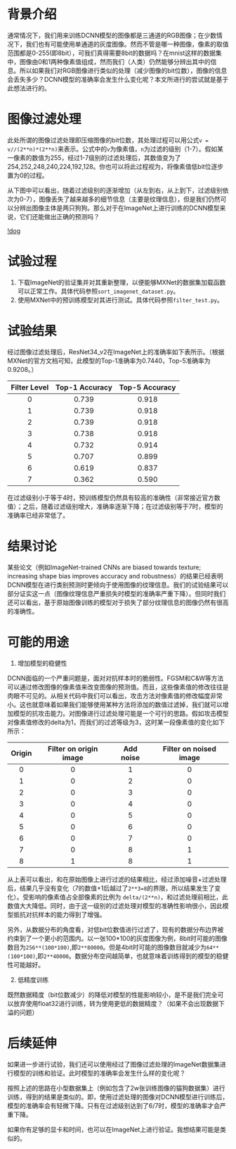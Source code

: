 # 背景介绍

通常情况下，我们用来训练DCNN模型的图像都是三通道的RGB图像；在少数情况下，我们也有可能使用单通道的灰度图像。然而不管是哪一种图像，像素的取值范围都是0-255(即8bit），可我们真得需要8bit的数据吗？在mnist这样的数据集中，图像由0和1两种像素值组成，然而我们（人类）仍然能够分辨出其中的信息。所以如果我们对RGB图像进行类似的处理（减少图像的bit位数），图像的信息会丢失多少？DCNN模型的准确率会发生什么变化呢？本文所进行的尝试就是基于此想法进行的。

# 图像过滤处理

此处所谓的图像过滤处理即压缩图像的bit位数，其处理过程可以用公式`v = v//(2**n)*(2**n)`来表示。公式中的`v`为像素值，`n`为过滤的级别（1-7）。假如某一像素的数值为255，经过1-7级别的过滤处理后，其数值变为了254,252,248,240,224,192,128。你也可以将此过程视为，将像素值低bit位逐步置为0的过程。

从下图中可以看出，随着过滤级别的逐渐增加（从左到右，从上到下，过滤级别依次为0-7），图像丢失了越来越多的细节信息（主要是纹理信息），但是我们仍然可以分辨出图像主体是两只狗狗。那么对于在ImageNet上进行训练的DCNN模型来说，它们还能做出正确的预测吗？

[!dog](dog.jpg)

# 试验过程

1.	下载ImageNet的验证集并对其重新整理，以便能够MXNet的数据集加载函数可以正常工作。具体代码参照`sort_imagenet_dataset.py`。
2.	使用MXNet中的预训练模型对其进行测试。具体代码参照`filter_test.py`。

# 试验结果

经过图像过滤处理后，ResNet34_v2在ImageNet上的准确率如下表所示。（根据MXNet的官方文档可知，此模型的Top-1准确率为0.7440，Top-5准确率为0.9208。）

| Filter Level | Top-1 Accuracy | Top-5 Accuracy |
| :----:| :----: | :----: |
| 0 | 0.739 | 0.918 |
| 1 | 0.739 | 0.918 |
| 2 | 0.739 | 0.918 |
| 3 | 0.738 | 0.918 |
| 4 | 0.732 | 0.914 |
| 5 | 0.707 | 0.899 |
| 6 | 0.619 | 0.837 |
| 7 | 0.362 | 0.590 |

在过滤级别小于等于4时，预训练模型仍然具有较高的准确性（非常接近官方数值）；之后，随着过滤级别增大，准确率逐渐下降；在过滤级别等于7时，模型的准确率已经非常低了。

# 结果讨论

某些论文（例如ImageNet-trained CNNs are biased towards texture; increasing shape bias improves accuracy and robustness）的结果已经表明DCNN模型在进行类别预测时更倾向于使用图像的纹理信息。我们的试验结果可以部分证实这一点（图像纹理信息严重损失时模型的准确率严重下降）。但同时我们还可以看出，基于原始图像训练的模型对于损失了部分纹理信息的图像仍然有很高的准确性。

# 可能的用途

1.	增加模型的稳健性

DCNN面临的一个严重问题是，面对对抗样本时的脆弱性。FGSM和C&W等方法可以通过修改图像的像素值来改变图像的预测值。而且，这些像素值的修改往往是肉眼不可见的。从相关代码中我们可以看出，攻击方法对像素值的修改幅度非常小。这也就意味着如果我们能够使用某种方法将添加的数值过滤掉，我们就可以增加模型的抗攻击能力。对图像进行过滤处理可能是一个可行的思路。假如攻击模型对像素值修改的delta为1，而我们的过滤等级为3，这时某一段像素值的变化如下所示：

| Origin | Filter on origin image | Add noise | Filter on noised image |
| :----:| :----: | :----: | :----: |
| 0 | 0 | 1 | 0 |
| 1 | 0 | 2 | 0 |
| 2 | 0 | 3 | 0 |
| 3 | 0 | 4 | 0 |
| 4 | 0 | 5 | 0 |
| 5 | 0 | 6 | 0 |
| 6 | 0 | 7 | 0 |
| 7 | 0 | 8 | 1 |
| 8 | 1 | 8 | 1 |

从上表可以看出，和在原始图像上进行过滤的结果相比，经过添加噪音+过滤处理后，结果几乎没有变化（7的数值+1后越过了`2**3=8`的界限，所以结果发生了变化）。受影响的像素值占全部像素的比例为 `delta/(2**n)`，和过滤处理前相比，此数值大大降低。同时，由于这一级别的过滤处理对模型的准确性影响很小，因此模型抵抗对抗样本的能力得到了增强。

另外，从数据分布的角度看，对低bit位数值进行过滤了，现有的数据分布边界被约束到了一个更小的范围内。以一张100*100的灰度图像为例，8bit时可能的图像数目为`256**(100*100)`,即`2**80000`。但是4bit时可能的图像数目就减少为`64**(100*100)`,即`2**40000`。数据分布空间越简单，也就意味着训练得到的模型的稳健性可能越好。

2.	低精度训练

既然数据精度（bit位数减少）的降低对模型的性能影响较小，是不是我们完全可以放弃使用float32进行训练，转为使用更低的数据精度？（如果不会出现数据下溢的问题）

# 后续延伸

如果进一步进行试验，我们还可以使用经过了图像过滤处理的ImageNet数据集进行模型的训练和验证。此时模型的准确率会发生什么样的变化呢？

按照上述的思路在小型数据集上（例如包含了2w张训练图像的猫狗数据集）进行训练，得到的结果是类似的。即，使用过滤处理的图像对DCNN模型进行训练后，模型的准确率会有轻微下降。只有在过滤级别达到了6/7时，模型的准确率才会严重下降。

如果你有足够的显卡和时间，也可以在ImageNet上进行验证。我想结果可能是类似的。
